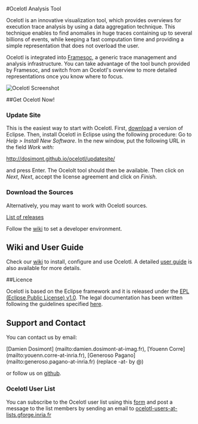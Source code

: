 #Ocelotl Analysis Tool

Ocelotl is an innovative visualization tool, which provides overviews for execution trace analysis by using a data aggregation technique. This technique enables to find anomalies in huge traces containing up to several billions of events, while keeping a fast computation time and providing a simple representation that does not overload the user.

Ocelotl is integrated into [Framesoc](http://generoso.github.io/framesoc/), a generic trace management and analysis infrastructure. You can take advantage of the tool bunch provided by Framesoc, and switch from an Ocelotl's overview to more detailed representations once you know where to focus.

![Ocelotl Screenshot](http://dosimont.github.io/ocelotl/images/screenshots/ocelotl_spatiotemporal.png)

##Get Ocelotl Now!

### Update Site

This is the easiest way to start with Ocelotl.
First, [download](https://www.eclipse.org/) a version of Eclipse.
Then, install Ocelotl in Eclipse using the following procedure: Go to _Help > Install New Software_. In the new window, put the following URL in the field _Work with:_ 

http://dosimont.github.io/ocelotl/updatesite/

and press Enter. The Ocelolt tool should then be available. Then click on _Next_, _Next_, accept the license agreement and click on _Finish_.

### Download the Sources

Alternatively, you may want to work with Ocelotl sources.

[List of releases](https://github.com/dosimont/ocelotl/releases)

Follow the [wiki](https://github.com/dosimont/ocelotl/wiki/User-Guide) to set a developer environment.

## Wiki and User Guide

Check our [wiki](https://github.com/dosimont/ocelotl/wiki/User-Guide) to install, configure and use Ocelotl.
A detailed [user guide](https://github.com/dosimont/ocelotl/raw/master/docs/OCELOTL_userguide.pdf) is also available for more details.

##Licence

Ocelotl is based on the Eclipse framework and it is released under the [EPL (Eclipse Public License) v1.0](https://www.eclipse.org/legal/epl-v10.html). The legal documentation has been written following the guidelines specified [here](http://www.eclipse.org/legal/guidetolegaldoc.php).

## Support and Contact
You can contact us by email:

[Damien Dosimont] (mailto:damien.dosimont-at-imag.fr),
[Youenn Corre] (mailto:youenn.corre-at-inria.fr),
[Generoso Pagano] (mailto:generoso.pagano-at-inria.fr) (replace -at- by @)

or follow us on [github](https://github.com/dosimont/ocelotl).

### Ocelotl User List
You can subscribe to the Ocelotl user list using this [form](http://lists.gforge.inria.fr/cgi-bin/mailman/listinfo/ocelotl-users)
and post a message to the list members by sending an email to
[ocelotl-users-at-lists.gforge.inria.fr](mailto:ocelotl-users-at-lists.gforge.inria.fr)
